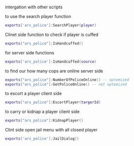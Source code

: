 intergation with other scripts

to use the search player function
```lua
exports['ars_police']:SearchPlayer(player)
```

Clinet side function to check if player is cuffed

```lua
exports["ars_police"]:IsHandcuffed()
```

for server side functions

```lua
exports['ars_police']:IsHandcuffed(source)
```

to find our how many cops are online server side

```lua
exports["ars_police"]:NumberOfPoliceOnline() -- optemized
exports["ars_police"]:GetPoliceOnline() -- not optemized
```

to escort a player client side

```lua 
exports["ars_police"]:EscortPlayer(targerId)
```

to carry or kidnap a player client side

```lua
exports["ars_police"]:KidnapPlayer()
```

Clint side open jail menu with all closed player

```lua
exports['ars_police']:JailDialog()
```